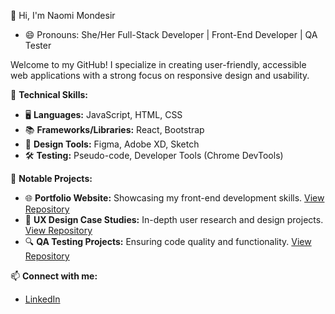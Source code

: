 👋 Hi, I'm Naomi Mondesir
- 😄 Pronouns: She/Her 
Full-Stack Developer | Front-End Developer | QA Tester

Welcome to my GitHub! I specialize in creating user-friendly, accessible web applications with a strong focus on responsive design and usability.

🔧 **Technical Skills:**
- 🖥️ **Languages:** JavaScript, HTML, CSS
- 📚 **Frameworks/Libraries:** React, Bootstrap
- 🎨 **Design Tools:** Figma, Adobe XD, Sketch
- 🛠️ **Testing:** Pseudo-code, Developer Tools (Chrome DevTools)

💼 **Notable Projects:**
- 🌐 **Portfolio Website:** Showcasing my front-end development skills. [View Repository](#)
- 📝 **UX Design Case Studies:** In-depth user research and design projects. [View Repository](#)
- 🔍 **QA Testing Projects:** Ensuring code quality and functionality. [View Repository](#)

📫 **Connect with me:**
- [LinkedIn](https://www.linkedin.com/in/naomi-mondesir)  

<!---
NaomiM444/NaomiM444 is a ✨ special ✨ repository because its `README.md` (this file) appears on your GitHub profile.
You can click the Preview link to take a look at your changes.
--->
